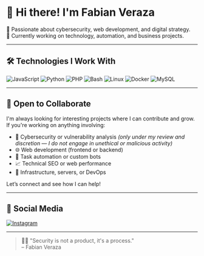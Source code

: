 # 👋 Hi there! I'm Fabian Veraza

🧠 Passionate about cybersecurity, web development, and digital strategy.  
💼 Currently working on technology, automation, and business projects.

---

## 🛠️ Technologies I Work With

![JavaScript](https://img.shields.io/badge/JavaScript-F7DF1E?logo=javascript&logoColor=black)
![Python](https://img.shields.io/badge/Python-3776AB?logo=python&logoColor=white)
![PHP](https://img.shields.io/badge/PHP-777BB4?logo=php&logoColor=white)
![Bash](https://img.shields.io/badge/Bash-4EAA25?logo=gnubash&logoColor=white)
![Linux](https://img.shields.io/badge/Linux-🖥️-lightgrey)
![Docker](https://img.shields.io/badge/Docker-2496ED?logo=docker&logoColor=white)
![MySQL](https://img.shields.io/badge/MySQL-4479A1?logo=mysql&logoColor=white)

---

## 🤝 Open to Collaborate

I'm always looking for interesting projects where I can contribute and grow. If you're working on anything involving:

- 🔐 Cybersecurity or vulnerability analysis *(only under my review and discretion — I do not engage in unethical or malicious activity)*  
- 🌐 Web development (frontend or backend)  
- 🤖 Task automation or custom bots  
- 📈 Technical SEO or web performance  
- 🧱 Infrastructure, servers, or DevOps  

Let’s connect and see how I can help!

---

## 📲 Social Media

[![Instagram](https://img.shields.io/badge/@fabianveraza-E4405F?style=for-the-badge&logo=instagram&logoColor=white)](https://instagram.com/fveraza)  

---

> 🧑‍💻 "Security is not a product, it's a process."  
> – Fabian Veraza
